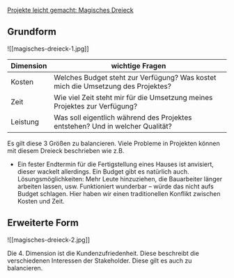 [Projekte leicht gemacht: Magisches Dreieck](https://projekte-leicht-gemacht.de/blog/projektmanagement/das-magische-dreieck-im-projektmanagement)
## Grundform
![[magisches-dreieck-1.jpg]]

| Dimension | wichtige Fragen                                                                  |
| --------- | -------------------------------------------------------------------------------- |
| Kosten    | Welches Budget steht zur Verfügung? Was kostet mich die Umsetzung des Projektes? |
| Zeit      | Wie viel Zeit steht mir für die Umsetzung meines Projektes zur Verfügung?        |
| Leistung  | Was soll eigentlich während des Projektes entstehen? Und in welcher Qualität?    |

Es gilt diese 3 Größen zu balancieren.
Viele Probleme in Projekten können mit diesem Dreieck beschrieben wie z.B.
* Ein fester Endtermin für die Fertigstellung eines Hauses ist anvisiert, dieser wackelt allerdings. Ein Budget gibt es natürlich auch. Lösungsmöglichkeiten: Mehr Leute hinzuziehen, die Bauarbeiter länger arbeiten lassen, usw. Funktioniert wunderbar – würde das nicht aufs Budget schlagen. Hier haben wir einen traditionellen Konflikt zwischen Kosten und Zeit.
## Erweiterte Form

![[magisches-dreieck-2.jpg]]

Die 4. Dimension ist die Kundenzufriedenheit. Diese beschreibt die verschiedenen Interessen der Stakeholder. Diese gilt es auch zu balancieren.